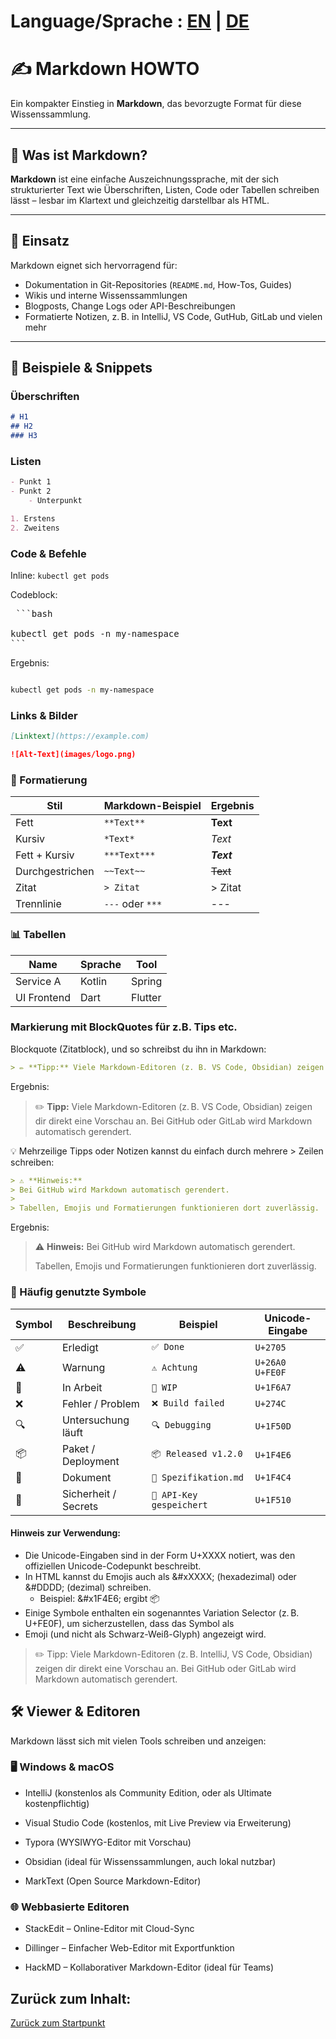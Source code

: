 # Language/Sprache : [EN](MARKDOWN_HOWTO_EN.md) | [DE](MARKDOWN_HOWTO.md)
# ✍️ Markdown HOWTO

Ein kompakter Einstieg in **Markdown**, das bevorzugte Format für diese Wissenssammlung.

---

## 🧾 Was ist Markdown?

**Markdown** ist eine einfache Auszeichnungssprache, mit der sich strukturierter Text wie Überschriften, Listen, Code oder Tabellen schreiben lässt – lesbar im Klartext und gleichzeitig darstellbar als HTML.

---

## 🚀 Einsatz

Markdown eignet sich hervorragend für:

- Dokumentation in Git-Repositories (`README.md`, How-Tos, Guides)
- Wikis und interne Wissenssammlungen
- Blogposts, Change Logs oder API-Beschreibungen
- Formatierte Notizen, z. B. in IntelliJ, VS Code, GutHub, GitLab  und vielen mehr

---

## 🧪 Beispiele & Snippets

### Überschriften

```markdown
# H1
## H2
### H3
```

### Listen
```markdown
- Punkt 1
- Punkt 2
    - Unterpunkt

1. Erstens
2. Zweitens
```

### Code & Befehle
Inline: `kubectl get pods`

Codeblock:
<pre> ```bash 

kubectl get pods -n my-namespace 
``` </pre>

Ergebnis:
```bash

kubectl get pods -n my-namespace 
```

### Links & Bilder
```markdown
[Linktext](https://example.com)

![Alt-Text](images/logo.png)
```

### 🧰 Formatierung
| Stil            | Markdown-Beispiel | Ergebnis   |
| --------------- | ----------------- | ---------- |
| Fett            | `**Text**`        | **Text**   |
| Kursiv          | `*Text*`          | *Text*     |
| Fett + Kursiv   | `***Text***`      | ***Text*** |
| Durchgestrichen | `~~Text~~`        | ~~Text~~   |
| Zitat           | `> Zitat`         | > Zitat    |
| Trennlinie      | `---` oder `***`  | ---        |

### 📊 Tabellen

| Name       | Sprache   | Tool      |
|------------|-----------|-----------|
| Service A  | Kotlin    | Spring    |
| UI Frontend| Dart      | Flutter   |


### Markierung mit BlockQuotes für z.B. Tips etc.

Blockquote (Zitatblock), und so schreibst du ihn in Markdown:

```markdown
> ✏️ **Tipp:** Viele Markdown-Editoren (z. B. VS Code, Obsidian) zeigen dir direkt eine Vorschau an. Bei GitHub oder GitLab wird Markdown automatisch gerendert.
```
Ergebnis:
> ✏️ **Tipp:** Viele Markdown-Editoren (z. B. VS Code, Obsidian) zeigen dir direkt eine Vorschau an. Bei GitHub oder GitLab wird Markdown automatisch gerendert.

💡 Mehrzeilige Tipps oder Notizen kannst du einfach durch mehrere > Zeilen schreiben:
```markdown
> ⚠️ **Hinweis:**
> Bei GitHub wird Markdown automatisch gerendert.
>
> Tabellen, Emojis und Formatierungen funktionieren dort zuverlässig.
```
Ergebnis:

> ⚠️ **Hinweis:**
> Bei GitHub wird Markdown automatisch gerendert.
> 
> Tabellen, Emojis und Formatierungen funktionieren dort zuverlässig.


### 🔣 Häufig genutzte Symbole

| Symbol | Beschreibung         | Beispiel               | Unicode-Eingabe |
|--------|----------------------|------------------------|------------------|
| ✅     | Erledigt             | `✅ Done`              | `U+2705`         |
| ⚠️     | Warnung              | `⚠️ Achtung`           | `U+26A0 U+FE0F`  |
| 🚧     | In Arbeit            | `🚧 WIP`               | `U+1F6A7`        |
| ❌     | Fehler / Problem     | `❌ Build failed`      | `U+274C`         |
| 🔍     | Untersuchung läuft   | `🔍 Debugging`         | `U+1F50D`        |
| 📦     | Paket / Deployment   | `📦 Released v1.2.0`   | `U+1F4E6`        |
| 📄     | Dokument             | `📄 Spezifikation.md`  | `U+1F4C4`        |
| 🔐     | Sicherheit / Secrets | `🔐 API-Key gespeichert` | `U+1F510`     |

#### Hinweis zur Verwendung:
- Die Unicode-Eingaben sind in der Form U+XXXX notiert, was den offiziellen Unicode-Codepunkt beschreibt.
- In HTML kannst du Emojis auch als &#xXXXX; (hexadezimal) oder &#DDDD; (dezimal) schreiben. 
  - Beispiel: \&#x1F4E6; ergibt 📦
- Einige Symbole enthalten ein sogenanntes Variation Selector (z. B. U+FE0F), um sicherzustellen, dass das Symbol als 
- Emoji (und nicht als Schwarz-Weiß-Glyph) angezeigt wird.


>✏️ Tipp: Viele Markdown-Editoren (z. B. IntelliJ, VS Code, Obsidian) zeigen dir direkt eine Vorschau an. Bei GitHub 
> oder GitLab wird Markdown automatisch gerendert.


## 🛠️ Viewer & Editoren
Markdown lässt sich mit vielen Tools schreiben und anzeigen:

### 🖥️ Windows & macOS
- IntelliJ (konstenlos als Community Edition, oder als Ultimate kostenpflichtig)

- Visual Studio Code (kostenlos, mit Live Preview via Erweiterung)

- Typora (WYSIWYG-Editor mit Vorschau)

- Obsidian (ideal für Wissenssammlungen, auch lokal nutzbar)

-  MarkText (Open Source Markdown-Editor)

### 🌐 Webbasierte Editoren
- StackEdit – Online-Editor mit Cloud-Sync

- Dillinger – Einfacher Web-Editor mit Exportfunktion

- HackMD – Kollaborativer Markdown-Editor (ideal für Teams)

## Zurück zum Inhalt:
[Zurück zum Startpunkt](../README.md)

